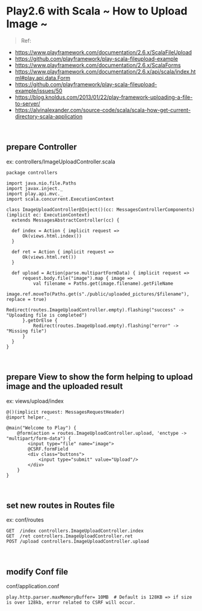 # Play2.6 with Scala ~ How to Upload Image ~
> Ref:
- https://www.playframework.com/documentation/2.6.x/ScalaFileUpload
- https://github.com/playframework/play-scala-fileupload-example
- https://www.playframework.com/documentation/2.6.x/ScalaForms
- https://www.playframework.com/documentation/2.6.x/api/scala/index.html#play.api.data.Form
- https://github.com/playframework/play-scala-fileupload-example/issues/50
- https://blog.knoldus.com/2013/01/22/play-framework-uploading-a-file-to-server/
- https://alvinalexander.com/source-code/scala/scala-how-get-current-directory-scala-application
<br>

## prepare Controller
ex: controllers/ImageUploadController.scala
```
package controllers

import java.nio.file.Paths
import javax.inject._
import play.api.mvc._
import scala.concurrent.ExecutionContext

class ImageUploadController@Inject()(cc: MessagesControllerComponents)(implicit ec: ExecutionContext)
  extends MessagesAbstractController(cc) {

  def index = Action { implicit request =>
      Ok(views.html.index())
  }
  
  def ret = Action { implicit request =>
      Ok(views.html.ret())
  }

  def upload = Action(parse.multipartFormData) { implicit request =>
      request.body.file("image").map { image =>
          val filename = Paths.get(image.filename).getFileName
          image.ref.moveTo(Paths.get(s"./public/uploaded_pictures/$filename"), replace = true)
          Redirect(routes.ImageUploadController.empty).flashing("success" -> "Uploading file is completed")
      }.getOrElse {
          Redirect(routes.ImageUpload.empty).flashing("error" -> "Missing file")
      }
  }
}
```
<br>

## prepare View to show the form helping to upload image and the uploaded result 
ex: views/upload/index
```
@()(implicit request: MessagesRequestHeader)
@import helper._

@main("Welcome to Play") {
    @form(action = routes.ImageUploadController.upload, 'enctype -> "multipart/form-data") {
        <input type="file" name="image">
        @CSRF.formField
        <div class="buttons">
            <input type="submit" value="Upload"/>
        </div>
    }
}
```
<br>

## set new routes in Routes file
ex: conf/routes
```
GET  /index controllers.ImageUploadController.index
GET  /ret controllers.ImageUploadController.ret
POST /upload controllers.ImageUploadController.upload
```
<br>

## modify Conf file
conf/application.conf
```
play.http.parser.maxMemoryBuffer= 10MB  # Default is 128KB => if size is over 128kb, error related to CSRF will occur.
```

